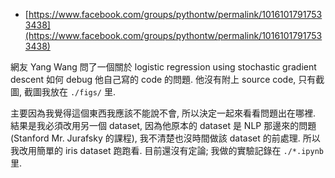 - [https://www.facebook.com/groups/pythontw/permalink/10161017917533438](https://www.facebook.com/groups/pythontw/permalink/10161017917533438)

網友 Yang Wang 問了一個關於 logistic regression using stochastic gradient descent 如何 debug 他自己寫的 code 的問題. 他沒有附上 source code, 只有截圖,
截圖我放在 `./figs/` 里.

主要因為我覺得這個東西我應該不能說不會, 所以決定一起來看看問題出在哪裡. 結果是我必須改用另一個 dataset, 因為他原本的 dataset 是 NLP 那邊來的問題 (Stanford
Mr. Jurafsky 的課程), 我不清楚也沒時間做該 dataset 的前處理. 所以我改用簡單的 iris dataset 跑跑看. 目前還沒有定論;  我做的實驗記錄在 `./*.ipynb` 里.
